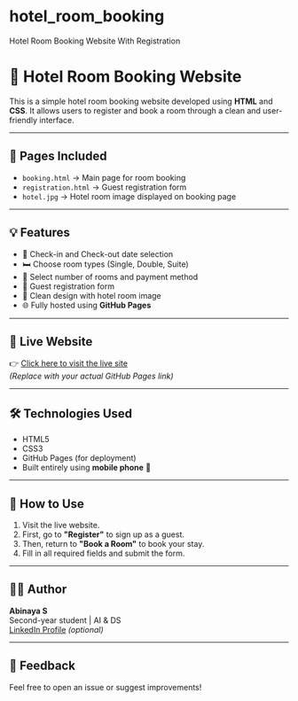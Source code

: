 # hotel_room_booking
Hotel Room Booking Website With Registration 
# 🏨 Hotel Room Booking Website

This is a simple hotel room booking website developed using **HTML** and **CSS**. It allows users to register and book a room through a clean and user-friendly interface.

---

## 📄 Pages Included

- `booking.html` → Main page for room booking  
- `registration.html` → Guest registration form  
- `hotel.jpg` → Hotel room image displayed on booking page

---

## 💡 Features

- 📅 Check-in and Check-out date selection  
- 🛏️ Choose room types (Single, Double, Suite)  
- 🧾 Select number of rooms and payment method  
- 📝 Guest registration form  
- 📸 Clean design with hotel room image  
- 🌐 Fully hosted using **GitHub Pages**

---

## 🔗 Live Website

👉 [Click here to visit the live site](https://yourusername.github.io/hotel-room-booking/)  
*(Replace with your actual GitHub Pages link)*

---

## 🛠️ Technologies Used

- HTML5  
- CSS3  
- GitHub Pages (for deployment)  
- Built entirely using **mobile phone** 📱

---

## 📂 How to Use

1. Visit the live website.  
2. First, go to **"Register"** to sign up as a guest.  
3. Then, return to **"Book a Room"** to book your stay.  
4. Fill in all required fields and submit the form.

---

## 🙋‍♀️ Author

**Abinaya S**  
Second-year student | AI & DS  
[LinkedIn Profile](https://www.linkedin.com/in/your-profile/) *(optional)*

---

## 📣 Feedback

Feel free to open an issue or suggest improvements!
